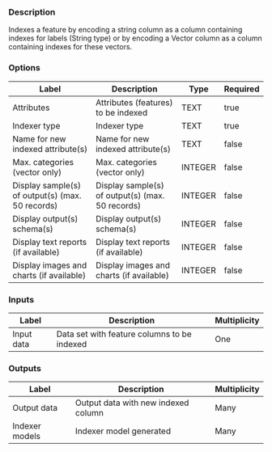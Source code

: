 ###  Description
Indexes a feature by encoding a string column as a column containing indexes for labels (String type) or by encoding a Vector column as a column containing indexes for these vectors.
###  Options
| Label | Description | Type | Required |
|---|---|---|---|
| Attributes | Attributes (features) to be indexed | TEXT | true |
| Indexer type | Indexer type | TEXT | true |
| Name for new indexed attribute(s) | Name for new indexed attribute(s) | TEXT | false |
| Max. categories (vector only) | Max. categories (vector only) | INTEGER | false |
| Display sample(s) of output(s) (max. 50 records) | Display sample(s) of output(s) (max. 50 records) | INTEGER | false |
| Display output(s) schema(s) | Display output(s) schema(s) | INTEGER | false |
| Display text reports (if available) | Display text reports (if available) | INTEGER | false |
| Display images and charts (if available) | Display images and charts (if available) | INTEGER | false |
###  Inputs
| Label | Description | Multiplicity |
|---|---|---|
| Input data | Data set with feature columns to be indexed | One |
###  Outputs
| Label | Description | Multiplicity |
|---|---|---|
| Output data | Output data with new indexed column | Many |
| Indexer models | Indexer model generated | Many |

